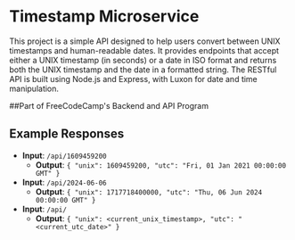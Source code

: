 # Timestamp Microservice

This project is a simple API designed to help users convert between UNIX timestamps and human-readable dates. It provides endpoints that accept either a UNIX timestamp (in seconds) or a date in ISO format and returns both the UNIX timestamp and the date in a formatted string. The RESTful API is built using Node.js and Express, with Luxon for date and time manipulation.

##Part of FreeCodeCamp's Backend and API Program

## Example Responses

- **Input**: `/api/1609459200`
  - **Output**: `{ "unix": 1609459200, "utc": "Fri, 01 Jan 2021 00:00:00 GMT" }`
- **Input**: `/api/2024-06-06`
  - **Output**: `{ "unix": 1717718400000, "utc": "Thu, 06 Jun 2024 00:00:00 GMT" }`
- **Input**: `/api/`
  - **Output**: `{ "unix": <current_unix_timestamp>, "utc": "<current_utc_date>" }`

